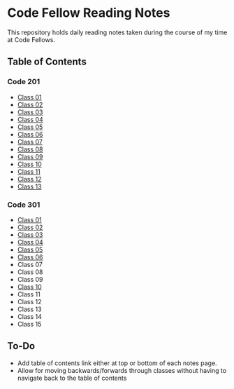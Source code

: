 # Code Fellow Reading Notes

This repository holds daily reading notes taken during the course of my time at Code Fellows.

## Table of Contents
### Code 201
- [Class 01](code201/class-01.md)
- [Class 02](code201/class-02.md)
- [Class 03](code201/class-03.md)
- [Class 04](code201/class-04.md)
- [Class 05](code201/class-05.md)
- [Class 06](code201/class-06.md)
- [Class 07](code201/class-07.md)
- [Class 08](code201/class-08.md)
- [Class 09](code201/class-09.md)
- [Class 10](code201/class-10.md)
- [Class 11](code201/class-11.md)
- [Class 12](code201/class-12.md)
- [Class 13](code201/class-13.md)  

### Code 301
- [Class 01](code301/class-01.md)
- [Class 02](code301/class-02.md)
- [Class 03](code301/class-03.md)
- [Class 04](code301/class-04.md)
- [Class 05](code301/class-05.md)
- [Class 06](code301/class-06.md)
- Class 07
- Class 08
- Class 09
- [Class 10](code301/class-10.md)
- Class 11
- Class 12
- Class 13
- Class 14
- Class 15  

## To-Do
- Add table of contents link either at top or bottom of each notes page.
- Allow for moving backwards/forwards through classes without having to navigate back to the table of contents